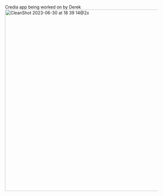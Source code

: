 Credia app being worked on by Derek
<img width="597" alt="CleanShot 2023-06-30 at 18 39 14@2x" src="https://github.com/dfodeker/Credia/assets/19752938/6b9aa6d0-db55-4d5e-ad96-e8cd7c0a1fea">
